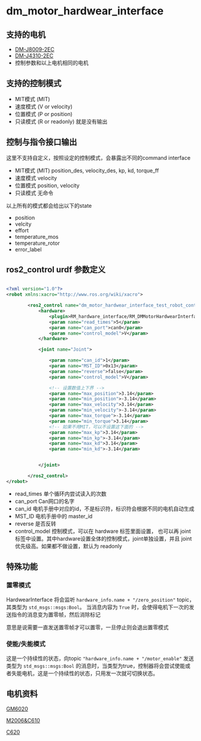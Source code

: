 # dm_motor_hardwear_interface

## 支持的电机

+ [DM-J8009-2EC](https://gitee.com/kit-miao/DM-J8009-2EC/raw/master/%E8%AF%B4%E6%98%8E%E4%B9%A6/DM-J8009-2EC%E5%87%8F%E9%80%9F%E7%94%B5%E6%9C%BA%E8%AF%B4%E6%98%8E%E4%B9%A6V1.0.pdf)
+ [DM-J4310-2EC](https://gitee.com/kit-miao/DM-J4310-2EC/raw/master/%E8%AF%B4%E6%98%8E%E4%B9%A6/DM-J4310-2EC%20V1.1%E5%87%8F%E9%80%9F%E7%94%B5%E6%9C%BA%E8%AF%B4%E6%98%8E%E4%B9%A6V1.0.pdf)
+ 控制参数和以上电机相同的电机

## 支持的控制模式

+ MIT模式 (MIT)
+ 速度模式 (V or velocity)
+ 位置模式 (P or position)
+ 只读模式 (R or readonly) 就是没有输出

## 控制与指令接口输出

这里不支持自定义，按照设定的控制模式，会暴露出不同的command interface
+ MIT模式 (MIT) position_des, velocity_des, kp, kd, torque_ff
+ 速度模式 velocity
+ 位置模式 position, velocity
+ 只读模式 无命令

以上所有的模式都会给出以下的state

+ position
+ velcity
+ effort
+ temperature_mos
+ temperature_rotor
+ error_label

## ros2_control urdf 参数定义

```xml

<?xml version="1.0"?>
<robot xmlns:xacro="http://www.ros.org/wiki/xacro">

        <ros2_control name="dm_motor_hardwear_interface_test_robot_control" type="system">
            <hardware>
                <plugin>RM_hardware_interface/RM_DMMotorHardwearInterface</plugin>
                <param name="read_times">5</param>
                <param name="can_port">can0</param>
                <param name="control_model">V</param>
            </hardware>

            <joint name="Joint">

                <param name="can_id">1</param>
                <param name="MST_ID">0x13</param>
                <param name="reverse">false</param>
                <param name="control_model">V</param>

                <!-- 设置数值上下界 -->
                <param name="max_position">3.14</param>
                <param name="min_position">-3.14</param>
                <param name="max_velocity">3.14</param>
                <param name="min_velocity">-3.14</param>
                <param name="max_torque">-3.14</param>
                <param name="min_torque">3.14</param>
                <!-- 如果不用MIT，可以不设置这下面的 -->
                <param name="max_kp">3.14</param>
                <param name="min_kp">-3.14</param>
                <param name="max_kd">3.14</param>
                <param name="min_kd">-3.14</param>


            </joint>

        </ros2_control>
</robot>

```

+ read_times 单个循环内尝试读入的次数
+ can_port Can网口的名字
+ can_id 电机手册中对应的id，不是标识符，标识符会根据不同的电机自动生成
+ MST_ID 电机手册中的 master_id
+ reverse 是否反转
+ control_model 控制模式，可以在 hardware 标签里面设置， 也可以再 joint 标签中设置。其中hardware设置全体的控制模式，joint单独设置，并且 joint 优先级高。如果都不做设置，默认为 readonly

## 特殊功能

### 置零模式

HardwearInterface 将会监听 `hardware_info.name + "/zero_position"` topic， 其类型为 `std_msgs::msgs:Bool`。 当消息内容为 `True` 时，会使得电机下一次的发送指令的消息变为置零帧，然后消除标记

意思是说需要一直发送置零帧才可以置零，一旦停止则会退出置零模式

### 使能/失能模式

这是一个持续性的状态，向topic `"hardware_info.name + "/motor_enable"` 发送类型为 `std_msgs::msgs:Bool` 的消息时，当类型为true，控制器将会尝试使能或者失能电机，这是一个持续性的状态，只用发一次就可切换状态。

## 电机资料

[GM6020](https://rm-static.djicdn.com/tem/17348/RoboMaster%20GM6020%E7%9B%B4%E6%B5%81%E6%97%A0%E5%88%B7%E7%94%B5%E6%9C%BA%E4%BD%BF%E7%94%A8%E8%AF%B4%E6%98%8E20231013.pdf)

[M2006&C610](https://rm-static.djicdn.com/tem/RM%20C610%E6%97%A0%E5%88%B7%E7%94%B5%E6%9C%BA%E8%B0%83%E9%80%9F%E5%99%A8%E4%BD%BF%E7%94%A8%E8%AF%B4%E6%98%8E%20%E5%8F%91%E5%B8%83%E7%89%88.pdf)

[C620](https://rm-static.djicdn.com/tem/17348/RoboMaster%20C620%E6%97%A0%E5%88%B7%E7%94%B5%E6%9C%BA%E8%B0%83%E9%80%9F%E5%99%A8%E4%BD%BF%E7%94%A8%E8%AF%B4%E6%98%8E%EF%BC%88%E4%B8%AD%E8%8B%B1%E6%97%A5%EF%BC%89V1.01.pdf)